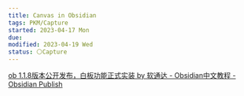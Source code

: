 ```yaml
---
title: Canvas in Obsidian
tags: PKM/Capture
started: 2023-04-17 Mon
due:
modified: 2023-04-19 Wed
status: ⚪Capture
---
```

[ob 1.1.8版本公开发布，白板功能正式实装 by 软通达 - Obsidian中文教程 - Obsidian Publish](https://publish.obsidian.md/chinesehelp/01+2021%E6%96%B0%E6%95%99%E7%A8%8B/ob+1.1.8%E7%89%88%E6%9C%AC%E5%85%AC%E5%BC%80%E5%8F%91%E5%B8%83%EF%BC%8C%E7%99%BD%E6%9D%BF%E5%8A%9F%E8%83%BD%E6%AD%A3%E5%BC%8F%E5%AE%9E%E8%A3%85+by+%E8%BD%AF%E9%80%9A%E8%BE%BE)  
